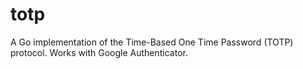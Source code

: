 totp
====

A Go implementation of the Time-Based One Time Password (TOTP) protocol. Works with Google Authenticator.